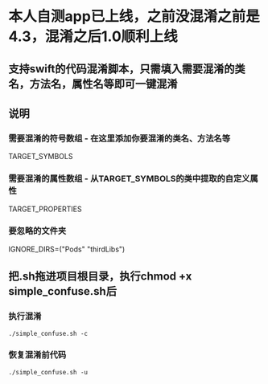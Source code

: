 # 本人自测app已上线，之前没混淆之前是4.3，混淆之后1.0顺利上线
## 支持swift的代码混淆脚本，只需填入需要混淆的类名，方法名，属性名等即可一键混淆

## 说明 
### 需要混淆的符号数组 - 在这里添加你要混淆的类名、方法名等
TARGET_SYMBOLS

### 需要混淆的属性数组 - 从TARGET_SYMBOLS的类中提取的自定义属性
TARGET_PROPERTIES

### 要忽略的文件夹
IGNORE_DIRS=("Pods" "thirdLibs")

## 把.sh拖进项目根目录，执行chmod +x simple_confuse.sh后
### 执行混淆
`./simple_confuse.sh -c`

### 恢复混淆前代码
`./simple_confuse.sh -u`
